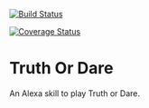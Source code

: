 [![Build Status](https://travis-ci.org/breboulet/alexa-truth-or-dare.svg?branch=master)](https://travis-ci.org/breboulet/alexa-truth-or-dare)

[![Coverage Status](https://coveralls.io/repos/github/breboulet/alexa-truth-or-dare/badge.svg?branch=master)](https://coveralls.io/github/breboulet/alexa-truth-or-dare?branch=master)

# Truth Or Dare

An Alexa skill to play Truth or Dare.

